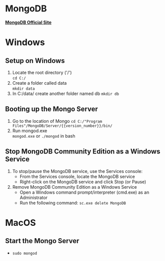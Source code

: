 # MongoDB

**[MongoDB Official Site](https://www.mongodb.com/)**

# Windows

## Setup on Windows

1. Locate the root directory ('/')  
    `cd C:/`
2. Create a folder called data  
    `mkdir data`
3. In C:/data/ create another folder named db
    `mkdir db`

## Booting up the Mongo Server

1. Go to the location of Mongo
    `cd C:/"Program Files"/MongoDB/Server/{{version_number}}/bin/`
2. Run mongod.exe  
    `mongod.exe` or `./mongod` in bash

## Stop MongoDB Community Edition as a Windows Service

1. To stop/pause the MongoDB service, use the Services console:  
    * From the Services console, locate the MongoDB service  
    * Right-click on the MongoDB service and click Stop (or Pause)  
2. Remove MongoDB Community Edition as a Windows Service  
    * Open a Windows command prompt/interpreter (cmd.exe) as an Administrator  
    * Run the following command: `sc.exe delete MongoDB`

# MacOS

## Start the Mongo Server

* `sudo mongod`